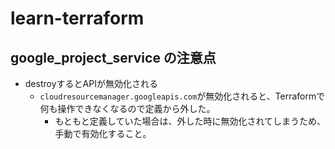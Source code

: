 # learn-terraform


## google_project_service の注意点
- destroyするとAPIが無効化される
  - `cloudresourcemanager.googleapis.com`が無効化されると、Terraformで何も操作できなくなるので定義から外した。
    - もともと定義していた場合は、外した時に無効化されてしまうため、手動で有効化すること。